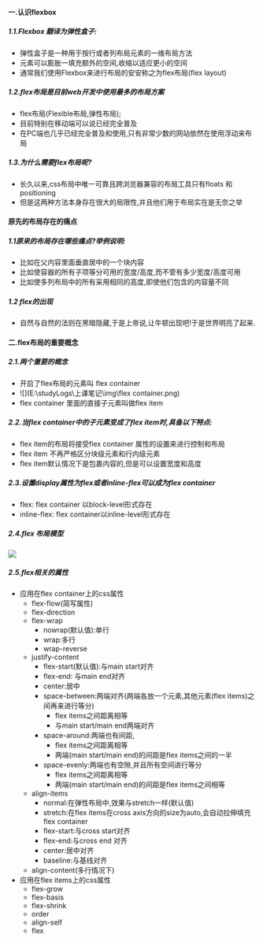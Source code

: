 #### 一.认识flexbox

##### 1.1.Flexbox 翻译为弹性盒子:

* 弹性盒子是一种用于按行或者列布局元素的一维布局方法
* 元素可以膨胀一填充额外的空间,收缩以适应更小的空间
* 通常我们使用Flexbox来进行布局的安安称之为flex布局(flex layout)

##### 1.2.flex布局是目前web开发中使用最多的布局方案

* flex布局(Flexible布局,弹性布局);
* 目前特别在移动端可以说已经完全普及
* 在PC端也几乎已经完全普及和使用,只有非常少数的网站依然在使用浮动来布局

##### 1.3.为什么需要flex布局呢?

* 长久以来,css布局中唯一可靠且跨浏览器兼容的布局工具只有floats 和 positioning
* 但是这两种方法本身存在很大的局限性,并且他们用于布局实在是无奈之举

#### 原先的布局存在的痛点

##### 1.1原来的布局存在哪些痛点?举例说明:

* 比如在父内容里面垂直居中的一个块内容
* 比如使容器的所有子项等分可用的宽度/高度,而不管有多少宽度/高度可用
* 比如使多列布局中的所有采用相同的高度,即使他们包含的内容量不同

##### 1.2 flex的出现

* 自然与自然的法则在黑暗隐藏,于是上帝说,让牛顿出现吧!于是世界明亮了起来.



#### 二.flex布局的重要概念

##### 2.1.两个重要的概念

* 开启了flex布局的元素叫 flex container
* ![](E:\studyLogs\上课笔记\img\flex container.png)
* flex container 里面的直接子元素叫做flex item

##### 2.2.当flex container中的子元素变成了flex item时,具备以下特点:

- flex item的布局将接受flex container 属性的设置来进行控制和布局
- flex item 不再严格区分块级元素和行内级元素
- flex item默认情况下是包裹内容的,但是可以设置宽度和高度

##### 2.3.设置display属性为flex或者inline-flex可以成为flex container

* flex: flex container 以block-level形式存在
* inline-flex: flex container以inline-level形式存在

##### 2.4.flex 布局模型

![](E:\studyLogs\上课笔记\img\flex-layout-module.png)



##### 2.5.flex相关的属性

* 应用在flex container上的css属性
  * flex-flow(简写属性)
  * flex-direction
  * flex-wrap
    * nowrap(默认值):单行
    * wrap:多行
    * wrap-reverse
  * justify-content
    * flex-start(默认值):与main start对齐
    * flex-end: 与main end对齐
    * center:居中
    * space-between:两端对齐(两端各放一个元素,其他元素(flex items)之间再来进行等分)
      * flex items之间距离相等
      * 与main start/main end两端对齐
    * space-around:两端也有间距,
      * flex items之间距离相等
      * 两端(main start/main end)的间距是flex items之间的一半
    * space-evenly:两端也有空隙,并且所有空间进行等分
      * flex items之间距离相等
      * 两端(main start/main end)的间距是flex items之间相等
  * align-items
    * normal:在弹性布局中,效果与stretch一样(默认值)
    * stretch:在flex items在cross axis方向的size为auto,会自动拉伸填充flex container
    * flex-start:与cross start对齐
    * flex-end:与cross end 对齐
    * center:居中对齐
    * baseline:与基线对齐
  * align-content(多行情况下)
* 应用在flex items上的css属性
  * flex-grow
  * flex-basis
  * flex-shrink
  * order
  * align-self
  * flex
